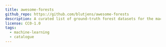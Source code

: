 ```yaml
---
title: awesome-forests
github_repo: https://github.com/blutjens/awesome-forests
description: A curated list of ground-truth forest datasets for the machine learning and forestry community.
license: CC0-1.0
tags:
  - machine-learning
  - catalogue
---
```

